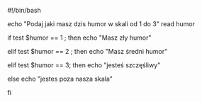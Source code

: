 #!/bin/bash

echo "Podaj jaki masz dzis humor w skali od 1 do 3"
read humor

if test $humor  == 1 ; then
echo "Masz zły humor"

elif test  $humor == 2 ; then
echo "Masz średni humor"

elif test $humor == 3; then 
echo "jesteś szczęśliwy"

else 
echo "jestes poza nasza skala" 

fi


